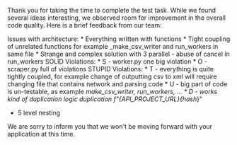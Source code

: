 Thank you for taking the time to complete the test task. While we found several ideas interesting, we observed room for improvement in the overall code quality. Here is a brief feedback from our team:

Issues with architecture: * Everything written with functions * Tight coupling of unrelated functions for example _make_csv_writer and run_workers in same file * Strange and complex solution with 3 parallel - abuse of cancel in run_workers
SOLID Violations: * S - worker.py one big violation * O - scraper.py full of violations
STUPID Violations: * T - everything is quite tightly coupled, for example change of outputting csv to xml will require changing file that contains network and parsing code * U - big part of code is un-testable, as example _make_csv_writer, run_workers, ... * D - works kind of duplication logic duplication f"{API_PROJECT_URL}{hash_}"
* 5 level nesting
 
We are sorry to inform you that we won't be moving forward with your application at this time. 
